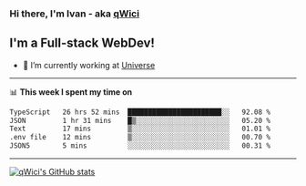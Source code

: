 ### Hi there, I'm Ivan - aka [qWici][website]

## I'm a Full-stack WebDev!
- 🔭 I’m currently working at [Universe][universe]

---

📊 **This week I spent my time on**
<!--START_SECTION:waka-->

```txt
TypeScript   26 hrs 52 mins  ███████████████████████░░   92.08 %
JSON         1 hr 31 mins    █▒░░░░░░░░░░░░░░░░░░░░░░░   05.20 %
Text         17 mins         ▒░░░░░░░░░░░░░░░░░░░░░░░░   01.01 %
.env file    12 mins         ▒░░░░░░░░░░░░░░░░░░░░░░░░   00.70 %
JSON5        5 mins          ░░░░░░░░░░░░░░░░░░░░░░░░░   00.31 %
```

<!--END_SECTION:waka-->

---

[![qWici's GitHub stats](https://github-readme-stats.vercel.app/api?username=qWici)](https://github.com/qWici/github-readme-stats)

[website]: https://devkucher.com
[twitter]: https://twitter.com/KucherDev
[linkedin]: https://www.linkedin.com/in/ivankucher
[universe]: https://universeapps.limited
